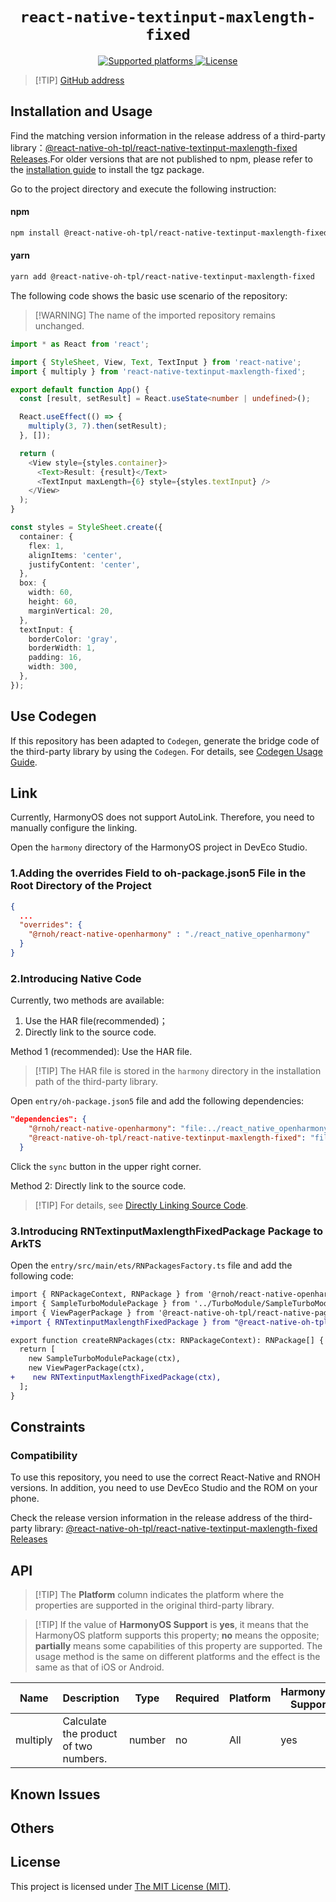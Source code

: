 <p align="center">
  <h1 align="center"> <code>react-native-textinput-maxlength-fixed</code> </h1>
</p>
<p align="center">
    <a href="https://github.com/2017398956/react-native-textinput-maxlength-fixed">
        <img src="https://img.shields.io/badge/platforms-android%20|%20ios%20|%20harmony%20-lightgrey.svg" alt="Supported platforms" />
    </a>
    <a href="https://github.com/2017398956/react-native-textinput-maxlength-fixed/blob/main/LICENSE">
        <img src="https://img.shields.io/badge/license-MIT-green.svg" alt="License" />
        <!-- <img src="https://img.shields.io/badge/license-Apache-blue.svg" alt="License" /> -->
    </a>
</p>

> [!TIP] [GitHub address](https://github.com/react-native-oh-library/react-native-textinput-maxlength-fixed)

## Installation and Usage

Find the matching version information in the release address of a third-party library：[@react-native-oh-tpl/react-native-textinput-maxlength-fixed Releases](https://github.com/react-native-oh-library/react-native-textinput-maxlength-fixed/releases).For older versions that are not published to npm, please refer to the [installation guide](/en/tgz-usage-en.md) to install the tgz package.

Go to the project directory and execute the following instruction:

<!-- tabs:start -->

#### **npm**

```bash
npm install @react-native-oh-tpl/react-native-textinput-maxlength-fixed
```

#### **yarn**

```bash
yarn add @react-native-oh-tpl/react-native-textinput-maxlength-fixed
```

<!-- tabs:end -->

The following code shows the basic use scenario of the repository:

> [!WARNING] The name of the imported repository remains unchanged.

```ts
import * as React from 'react';

import { StyleSheet, View, Text, TextInput } from 'react-native';
import { multiply } from 'react-native-textinput-maxlength-fixed';

export default function App() {
  const [result, setResult] = React.useState<number | undefined>();

  React.useEffect(() => {
    multiply(3, 7).then(setResult);
  }, []);

  return (
    <View style={styles.container}>
      <Text>Result: {result}</Text>
      <TextInput maxLength={6} style={styles.textInput} />
    </View>
  );
}

const styles = StyleSheet.create({
  container: {
    flex: 1,
    alignItems: 'center',
    justifyContent: 'center',
  },
  box: {
    width: 60,
    height: 60,
    marginVertical: 20,
  },
  textInput: {
    borderColor: 'gray',
    borderWidth: 1,
    padding: 16,
    width: 300,
  },
});
```

## Use Codegen

If this repository has been adapted to `Codegen`, generate the bridge code of the third-party library by using the `Codegen`. For details, see [Codegen Usage Guide](/en/codegen.md).

## Link

Currently, HarmonyOS does not support AutoLink. Therefore, you need to manually configure the linking.

Open the `harmony` directory of the HarmonyOS project in DevEco Studio.

### 1.Adding the overrides Field to oh-package.json5 File in the Root Directory of the Project

```json
{
  ...
  "overrides": {
    "@rnoh/react-native-openharmony" : "./react_native_openharmony"
  }
}
```

### 2.Introducing Native Code

Currently, two methods are available:

1. Use the HAR file(recommended)；
2. Directly link to the source code.

Method 1 (recommended): Use the HAR file.

> [!TIP] The HAR file is stored in the `harmony` directory in the installation path of the third-party library.

Open `entry/oh-package.json5` file and add the following dependencies:

```json
"dependencies": {
    "@rnoh/react-native-openharmony": "file:../react_native_openharmony",
    "@react-native-oh-tpl/react-native-textinput-maxlength-fixed": "file:../../node_modules/@react-native-oh-tpl/react-native-textinput-maxlength-fixed/harmony/textinput_maxlength_fixed.har"
  }
```
Click the `sync` button in the upper right corner.

Method 2: Directly link to the source code.

> [!TIP] For details, see [Directly Linking Source Code](/en/link-source-code.md).

### 3.Introducing RNTextinputMaxlengthFixedPackage Package to ArkTS

Open the `entry/src/main/ets/RNPackagesFactory.ts` file and add the following code:

```diff
import { RNPackageContext, RNPackage } from '@rnoh/react-native-openharmony';
import { SampleTurboModulePackage } from '../TurboModule/SampleTurboModulePackage';
import { ViewPagerPackage } from '@react-native-oh-tpl/react-native-pager-view/ts';
+import { RNTextinputMaxlengthFixedPackage } from "@react-native-oh-tpl/react-native-textinput-maxlength-fixed/ts";

export function createRNPackages(ctx: RNPackageContext): RNPackage[] {
  return [
    new SampleTurboModulePackage(ctx),
    new ViewPagerPackage(ctx),
+    new RNTextinputMaxlengthFixedPackage(ctx),
  ];
}
```
## Constraints

### Compatibility

To use this repository, you need to use the correct React-Native and RNOH versions. In addition, you need to use DevEco Studio and the ROM on your phone.

Check the release version information in the release address of the third-party library: [@react-native-oh-tpl/react-native-textinput-maxlength-fixed Releases](https://github.com/react-native-oh-library/react-native-textinput-maxlength-fixed/releases)

## API

> [!TIP] The **Platform** column indicates the platform where the properties are supported in the original third-party library.

> [!TIP] If the value of **HarmonyOS Support** is **yes**, it means that the HarmonyOS platform supports this property; **no** means the opposite; **partially** means some capabilities of this property are supported. The usage method is the same on different platforms and the effect is the same as that of iOS or Android.

| Name | Description | Type | Required | Platform | HarmonyOS Support  |
| ---- | ----------- | ---- | -------- | -------- | ------------------ |
| multiply  | Calculate the product of two numbers. | number  | no | All      | 	yes |

## Known Issues
## Others

## License

This project is licensed under [The MIT License (MIT)](https://github.com/react-native-oh-library/react-native-textinput-maxlength-fixed/blob/main/LICENSE).
